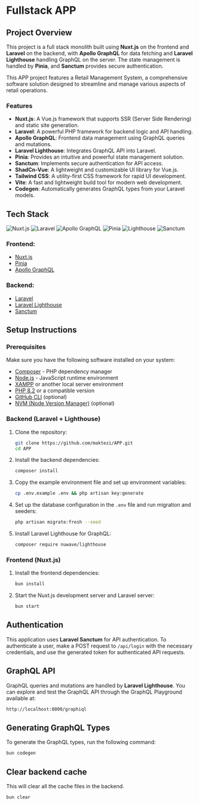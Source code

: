 # Fullstack APP

## Project Overview

This project is a full stack monolith built using **Nuxt.js** on the frontend and **Laravel** on the backend, with **Apollo GraphQL** for data fetching and **Laravel Lighthouse** handling GraphQL on the server. The state management is handled by **Pinia**, and **Sanctum** provides secure authentication.

This APP project features a Retail Management System, a comprehensive software solution designed to streamline and manage various aspects of retail operations.

### Features
- **Nuxt.js**: A Vue.js framework that supports SSR (Server Side Rendering) and static site generation.
- **Laravel**: A powerful PHP framework for backend logic and API handling.
- **Apollo GraphQL**: Frontend data management using GraphQL queries and mutations.
- **Laravel Lighthouse**: Integrates GraphQL API into Laravel.
- **Pinia**: Provides an intuitive and powerful state management solution.
- **Sanctum**: Implements secure authentication for API access.
- **ShadCn-Vue**: A lightweight and customizable UI library for Vue.js.
- **Tailwind CSS**: A utility-first CSS framework for rapid UI development.
- **Vite**: A fast and lightweight build tool for modern web development.
- **Codegen**: Automatically generates GraphQL types from your Laravel models.

## Tech Stack
![Nuxt.js](https://img.shields.io/badge/Nuxt.js-00C58E?style=for-the-badge&logo=nuxt.js&logoColor=white)
![Laravel](https://img.shields.io/badge/Laravel-FF2D20?style=for-the-badge&logo=laravel&logoColor=white)
![Apollo GraphQL](https://img.shields.io/badge/Apollo%20GraphQL-311C87?style=for-the-badge&logo=apollo-graphql&logoColor=white)
![Pinia](https://img.shields.io/badge/Pinia-2C3E50?style=for-the-badge&logo=pinia&logoColor=yellow)
![Lighthouse](https://img.shields.io/badge/Laravel%20Lighthouse-10B981?style=for-the-badge&logo=graphql&logoColor=white)
![Sanctum](https://img.shields.io/badge/Sanctum-3498DB?style=for-the-badge&logo=laravel&logoColor=white)

### Frontend:
- [Nuxt.js](https://nuxtjs.org/)
- [Pinia](https://pinia.vuejs.org/)
- [Apollo GraphQL](https://www.apollographql.com/)

### Backend:
- [Laravel](https://laravel.com/)
- [Laravel Lighthouse](https://lighthouse-php.com/)
- [Sanctum](https://laravel.com/docs/sanctum)

## Setup Instructions

### Prerequisites

Make sure you have the following software installed on your system:
- [Composer](https://getcomposer.org/) - PHP dependency manager
- [Node.js](https://nodejs.org/) - JavaScript runtime environment
- [XAMPP](https://www.apachefriends.org/index.html) or another local server environment
- [PHP 8.2](https://www.php.net/) or a compatible version
- [GitHub CLI](https://cli.github.com/) (optional)
- [NVM (Node Version Manager)](https://github.com/nvm-sh/nvm) (optional)

### Backend (Laravel + Lighthouse)

1. Clone the repository:

    ```bash
    git clone https://github.com/maktezi/APP.git
    cd APP
    ```

2. Install the backend dependencies:

    ```bash
    composer install
    ```

3. Copy the example environment file and set up environment variables:

    ```bash
    cp .env.example .env && php artisan key:generate
    ```

4. Set up the database configuration in the `.env` file and run migration and seeders:

    ```bash
    php artisan migrate:fresh --seed
    ```

5. Install Laravel Lighthouse for GraphQL:

    ```bash
    composer require nuwave/lighthouse
    ```

### Frontend (Nuxt.js)

1. Install the frontend dependencies:

    ```bash
    bun install
    ```

2. Start the Nuxt.js development server and Laravel server:

    ```bash
    bun start
    ```

## Authentication

This application uses **Laravel Sanctum** for API authentication. To authenticate a user, make a POST request to `/api/login` with the necessary credentials, and use the generated token for authenticated API requests.

## GraphQL API

GraphQL queries and mutations are handled by **Laravel Lighthouse**. You can explore and test the GraphQL API through the GraphQL Playground available at:
```bash
http://localhost:8000/graphiql
```

## Generating GraphQL Types

To generate the GraphQL types, run the following command:

```bash
bun codegen
```

## Clear backend cache

This will clear all the cache files in the backend.

```bash
bun clear
```
